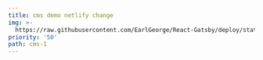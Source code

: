 ```yaml
---
title: cms demo netlify change
img: >-
  https://raw.githubusercontent.com/EarlGeorge/React-Gatsby/deploy/static/assets/1451846704872-4c2a8e1468fe.jpg
priority: '50'
path: cms-1
---
```


